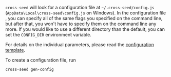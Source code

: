 ---
---

`cross-seed` will look for a configuration file at `~/.cross-seed/config.js`
(`AppData\Local\cross-seed\config.js` on Windows). In the configuration file ,
you can specify all of the same flags you specified on the command line, but
after that, you won't have to specify them on the command line any more. If you
would like to use a different directory than the default, you can set the
`CONFIG_DIR` environment variable.

For details on the individual parameters, please read the
[configuration template](https://github.com/mmgoodnow/cross-seed/blob/master/src/config.template.cjs).

To create a configuration file, run

```shell script
cross-seed gen-config
```
